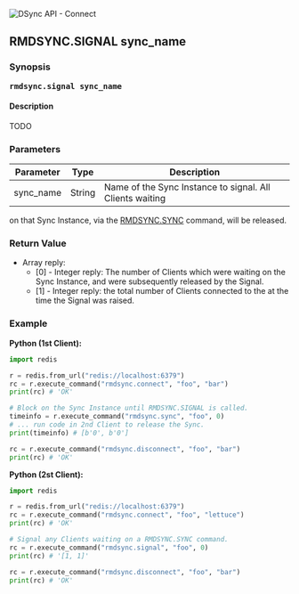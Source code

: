 ![DSync API - Connect](../images/dsync_logo_api.png)


## RMDSYNC.SIGNAL sync_name

### Synopsis

<strong><samp>rmdsync.signal sync_name</samp></strong>


#### Description

TODO


### Parameters

| Parameter | Type | Description
| --- | --- | ---
| sync_name | String | Name of the Sync Instance to signal. All Clients waiting
on that Sync Instance, via the [RMDSYNC.SYNC](./sync.md) command, will be released.


### Return Value

* Array reply:
    * [0] - Integer reply: The number of Clients which were waiting on the
    Sync Instance, and were subsequently released by the Signal.
    * [1] - Integer reply: the total number of Clients connected to the
    at the time the Signal was raised.


### Example

__Python (1st Client):__
```python
import redis

r = redis.from_url("redis://localhost:6379")
rc = r.execute_command("rmdsync.connect", "foo", "bar")
print(rc) # 'OK'

# Block on the Sync Instance until RMDSYNC.SIGNAL is called.
timeinfo = r.execute_command("rmdsync.sync", "foo", 0)
# ... run code in 2nd Client to release the Sync.
print(timeinfo) # [b'0', b'0']

rc = r.execute_command("rmdsync.disconnect", "foo", "bar")
print(rc) # 'OK'
```

__Python (2st Client):__
```python
import redis

r = redis.from_url("redis://localhost:6379")
rc = r.execute_command("rmdsync.connect", "foo", "lettuce")
print(rc) # 'OK'

# Signal any Clients waiting on a RMDSYNC.SYNC command.
rc = r.execute_command("rmdsync.signal", "foo", 0)
print(rc) # '[1, 1]'

rc = r.execute_command("rmdsync.disconnect", "foo", "bar")
print(rc) # 'OK'
```
